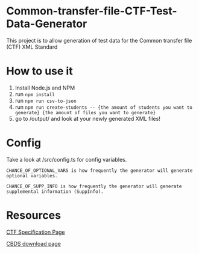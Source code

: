 # Common-transfer-file-CTF-Test-Data-Generator
This project is to allow generation of test data for the Common transfer file (CTF) XML Standard

# How to use it

1. Install Node.js and NPM
2. run `npm install`
3. run `npm run csv-to-json`
4. run `npm run create-students -- {the amount of students you want to generate} {the amount of files you want to generate}`
5. go to /output/ and look at your newly generated XML files!


# Config

Take a look at /src/config.ts for config variables.

	CHANCE_OF_OPTIONAL_VARS is how frequently the generator will generate optional variables.

	CHANCE_OF_SUPP_INFO is how frequently the generator will generate supplemental information (SuppInfo).



# Resources

[CTF Specification Page](https://www.gov.uk/government/collections/common-transfer-file)

[CBDS download page](https://www.gov.uk/government/publications/common-basic-data-set-cbds-database)